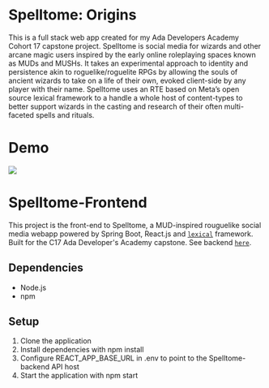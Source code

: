 # Spelltome: Origins
This is a full stack web app created for my Ada Developers Academy Cohort 17 capstone project. 
Spelltome is social media for wizards and other arcane magic users inspired by the early online roleplaying spaces known as MUDs and MUSHs. It takes an experimental approach to identity and persistence akin to roguelike/roguelite RPGs by allowing the souls of ancient wizards to take on a life of their own, evoked client-side by any player with their name. 
Spelltome uses an RTE based on Meta’s open source lexical framework to a handle a whole host of content-types to better support wizards in the casting and research of their often multi-faceted spells and rituals.

# Demo
![](https://github.com/wet-bulb/Spelltome-Backend/blob/main/spelltome_demo_gif.gif)


# Spelltome-Frontend

This project is the front-end to Spelltome, a MUD-inspired rouguelike social media webapp powered by Spring Boot, React.js and [`lexical`](https://github.com/facebook/lexical) framework. Built for the C17 Ada Developer's Academy capstone. See backend [`here`](https://github.com/wet-bulb/Spelltome-Backend).

## Dependencies

- Node.js
- npm

## Setup

1. Clone the application
2. Install dependencies with npm install
3. Configure REACT_APP_BASE_URL in .env to point to the Spelltome-backend API host
4. Start the application with npm start


